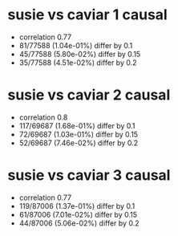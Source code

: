 # susie vs caviar  1 causal

- correlation 0.77
- 81/77588 (1.04e-01%) differ by 0.1
- 45/77588 (5.80e-02%) differ by 0.15
- 35/77588 (4.51e-02%) differ by 0.2


# susie vs caviar  2 causal

- correlation 0.8
- 117/69687 (1.68e-01%) differ by 0.1
- 72/69687 (1.03e-01%) differ by 0.15
- 52/69687 (7.46e-02%) differ by 0.2


# susie vs caviar  3 causal

- correlation 0.77
- 119/87006 (1.37e-01%) differ by 0.1
- 61/87006 (7.01e-02%) differ by 0.15
- 44/87006 (5.06e-02%) differ by 0.2


